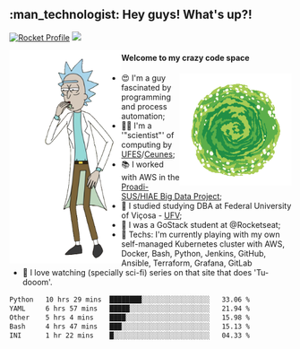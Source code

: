 
<h2> :man_technologist: Hey guys! What's up?!</h2>
                                                                         
[![Rocket Profile](https://img.shields.io/static/v1?label=Rocketseat&message=Profile&colorA=purple&color=black&logo=Rocket&logoColor=white)](https://app.rocketseat.com.br/me/elyabe)
<a href="https://www.linkedin.com/in/elyabe/"><img src="https://img.shields.io/badge/LinkedIn-informational?logo=linkedin"/></a>

<img align='left' src="https://raw.githubusercontent.com/Elyabe/Elyabe/master/images/rick-dancing.gif" width='200'>

                       
#### Welcome to my crazy code space 
<img align='right' src="https://raw.githubusercontent.com/Elyabe/elyabe/master/images/portal-3.gif" width='200'>

- :heart_eyes: I'm a guy fascinated by programming and process automation; 
- :office_worker: I'm a '"scientist"' of computing by [UFES](http://ufes.br)/[Ceunes](http://ceunes.ufes.br);
- :books: I worked with AWS in the [Proadi-SUS/HIAE Big Data Project](https://hospitais.proadi-sus.org.br/projetos/24/big-data);
- :memo: I studied studying DBA at Federal University of Viçosa - [UFV](http://ufv.br);
- :rocket: I was a GoStack student at @Rocketseat;
- :green_heart: Techs: I'm currently playing with my own self-managed Kubernetes cluster with AWS, Docker, Bash, Python, Jenkins, GitHub, Ansible, Terraform, Grafana, GitLab
- :movie_camera: I love watching (specially sci-fi) series on that site that does 'Tu-dooom'.

<!--START_SECTION:waka-->
```text
Python   10 hrs 29 mins  ████████░░░░░░░░░░░░░░░░░   33.06 % 
YAML     6 hrs 57 mins   █████░░░░░░░░░░░░░░░░░░░░   21.94 % 
Other    5 hrs 4 mins    ████░░░░░░░░░░░░░░░░░░░░░   15.98 % 
Bash     4 hrs 47 mins   ███░░░░░░░░░░░░░░░░░░░░░░   15.13 % 
INI      1 hr 22 mins    █░░░░░░░░░░░░░░░░░░░░░░░░   04.33 %
```
<!--END_SECTION:waka-->
